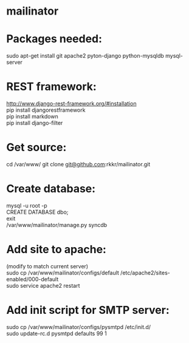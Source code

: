 mailinator
==========

# Packages needed: 
sudo apt-get install git apache2 pyton-django python-mysqldb mysql-server<br />

# REST framework:
http://www.django-rest-framework.org/#installation<br />
pip install djangorestframework<br />
pip install markdown<br />
pip install django-filter<br />

# Get source:
cd /var/www/
git clone git@github.com:rkkr/mailinator.git

# Create database:
mysql -u root -p<br />
CREATE DATABASE dbo;<br />
exit<br />
/var/www/mailinator/manage.py syncdb<br />

# Add site to apache:
(modify to match current server)<br />
sudo cp /var/www/mailinator/configs/default /etc/apache2/sites-enabled/000-default<br />
sudo service apache2 restart<br />

# Add init script for SMTP server:
sudo cp /var/www/mailinator/configs/pysmtpd /etc/init.d/<br />
sudo update-rc.d pysmtpd defaults 99 1<br />

